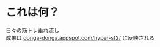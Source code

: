 # これは何？

日々の筋トレ垂れ流し  
成果は [donga-donga.appspot.com/hyper-sf2/](https://donga-donga.appspot.com/hyper-sf2/) に反映される  
